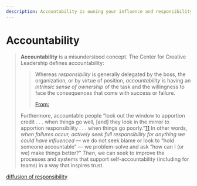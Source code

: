 ```yaml
---
description: Accountability is owning your influence and responsibility.
---
```


# Accountability

>
>
> **Accountability** is a misunderstood concept. The Center for Creative Leadership defines accountability:
>
> > Whereas _responsibility_ is generally delegated by the boss, the organization, or by virtue of position, _accountability_ is having an _intrinsic sense of ownership_ of the task and the willingness to face the consequences that come with success or failure.
> >
> > [From:](../external-resources/trust-refs.md)
>
> Furthermore, accountable people “look out the window to apportion credit . . . when things go well, \[and] they look in the mirror to apportion responsibility . . . when things go poorly.”[11](https://teampublichealth.substack.com/p/leadership-is-getting-results-in-2f3#footnote-11-143858654) In other words, _when failures occur, actively seek full responsibility for anything we could have influenced_ — we do not seek blame or look to “hold someone accountable” — we problem-solve and ask “how can I (or we) make things better?” _Then_, we can seek to improve the processes and systems that support self-accountability (including for teams) in a way that inspires trust.

[diffusion of responsibility](http://en.wikipedia.org/wiki/Diffusion_of_responsibility)
